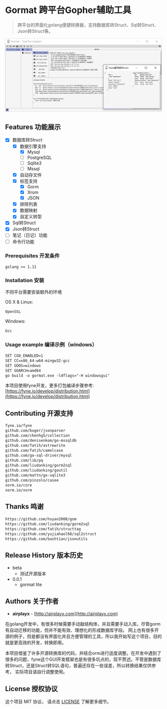 # Gormat 跨平台Gopher辅助工具

> 跨平台的界面化golang便捷转换器，支持数据库转Struct、Sql转Struct、Json转Struct等。

![image](assets/show_win.png)

## Features 功能展示

- [x] 数据库转Struct
    - [x] 数据引擎支持
        - [x] Mysql
        - [ ] PostgreSQL
        - [ ] Sqlite3
        - [ ] Mssql
    - [x] 自动存文件
    - [x] 标签支持
        - [x] Gorm
        - [x] Xrom
        - [x] JSON
    - [x] 排除列表
    - [x] 数据映射
    - [x] 自定义转型
- [x] Sql转Struct
- [x] Json转Struct
- [ ] 笔记（日记）功能
- [ ] 命令行功能

### Prerequisites 开发条件

```
golang >= 1.11
```

### Installation 安装

不同平台需要安装额外的环境

OS X & Linux:
```sh
OpenSSL
```

Windows:

```sh
Gcc
```

### Usage example 编译示例（windows）

``` golang
SET CGO_ENABLED=1
SET CC=x86_64-w64-mingw32-gcc
SET GOOS=windows
SET GOARCH=amd64
go build -o gormat.exe -ldflags="-H windowsgui"
```

本项目使用fyne开发，更多打包编译步骤参考: [https://fyne.io/develop/distribution.html](https://fyne.io/develop/distribution.html)

## Contributing 开源支持

    fyne.io/fyne
	github.com/buger/jsonparser 
	github.com/chenhg5/collection 
	github.com/denisenkom/go-mssqldb 
	github.com/fatih/astrewrite 
	github.com/fatih/camelcase 
	github.com/go-sql-driver/mysql 
	github.com/lib/pq 
	github.com/liudanking/gorm2sql
	github.com/liudanking/goutil
	github.com/mattn/go-sqlite3
	github.com/pinzolo/casee
	xorm.io/core
	xorm.io/xorm
	
## Thanks 鸣谢

    https://github.com/hsyan2008/gom
    https://github.com/liudanking/gorm2sql
    https://github.com/fatih/structtag
    https://github.com/yujiahaol68/sql2struct
    https://github.com/bashtian/jsonutils

## Release History 版本历史

* beta
    * 测试开源版本
* 0.0.1
    * gormat lite

## Authors 关于作者

* **airplayx** - [http://airplayx.com](http://airplayx.com)

在golang开发中，有很多时候需要手动敲结构体，并且需要手动入库。尽管gorm有自动迁移的功能，但并不能有效、理想化的形成数据库字段。
网上也有很多开源的例子，但是都没有界面化并且方便管理的工具，所以我开始写这个项目，目的就是更高效的开发，转换即用。

本项目借鉴了许多开源转换库的代码，并结合orm进行适度调整。在开发中遇到了很多的问题，fyne这个GUI开发框架也是有很多坑点的，现不赘述。不管是数据库转Struct，还是Struct转SQL语句，普遍还存在一些误差，所以转换结果仅供参考，
实际项目请自行调整使用。

## License 授权协议

这个项目 MIT 协议， 请点击 [LICENSE](LICENSE) 了解更多细节。